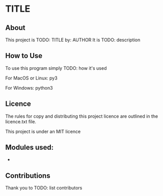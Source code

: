 
# TITLE

## About

This project is TODO: TITLE by: AUTHOR
It is TODO: description

## How to Use

To use this program simply TODO: how it's used

For MacOS or Linux:
    py3 

For Windows:
    python3 

## Licence

The rules for copy and distributing this project licence are 
outlined in the licence.txt file.

This project is under an MIT licence 

## Modules used:

 * 
 

## Contributions

Thank you to TODO: list contributors
